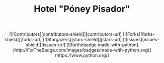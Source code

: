 
<br />

<header align="center">
  
  <h1 align="center">Hotel "Póney Pisador"</h1>
   
</header>
<section align="center">
  [![Contributors][contributors-shield]][contributors-url]
  [![Forks][forks-shield]][forks-url]
  [![Stargazers][stars-shield]][stars-url]
  [![Issues][issues-shield]][issues-url]
  [![forthebadge made-with-python](http://ForTheBadge.com/images/badges/made-with-python.svg)](https://www.python.org/)
</section>
